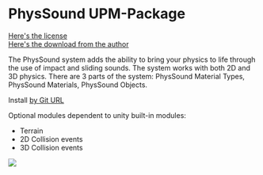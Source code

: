 # PhysSound UPM-Package
[Here's the license](https://forum.unity.com/threads/open-source-physsound-physics-audio-system.334297/page-2#post-4399633)  
[Here's the download from the author](https://forum.unity.com/threads/open-source-physsound-physics-audio-system.334297/page-2#post-4399633)  

The PhysSound system adds the ability to bring your physics to life through the use of impact and sliding
sounds. The system works with both 2D and 3D physics.
There are 3 parts of the system: PhysSound Material Types, PhysSound Materials, PhysSound Objects.

Install [by Git URL](https://docs.unity3d.com/Manual/upm-ui-giturl.html)

Optional modules dependent to unity built-in modules:
- Terrain
- 2D Collision events
- 3D Collision events


![](https://github.com/mitay-walle/com.scruffy-rules.phys-sound/blob/master/Documentation/Screenshot_1.png)
